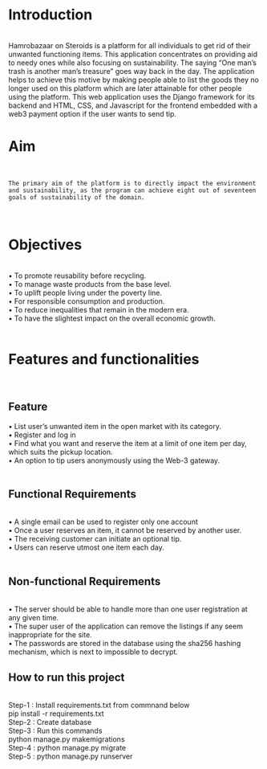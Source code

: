 <h1> Introduction </h1>
<br>
Hamrobazaar on Steroids is a platform for all individuals to get rid of their unwanted functioning items. This application concentrates on providing aid to needy ones while also focusing on sustainability. The saying “One man’s trash is another man’s treasure” goes way back in the day. The application helps to achieve this motive by making people able to list the goods they no longer used on this platform which are later attainable for other people using the platform. This web application uses the Django framework for its backend and HTML, CSS, and Javascript for the frontend embedded with a web3 payment option if the user wants to send tip. 
<br>
<h1>Aim</h1>
<br>

	The primary aim of the platform is to directly impact the environment and sustainability, as the program can achieve eight out of seventeen goals of sustainability of the domain.
<br>


<h1>Objectives </h1>
<br>
•	To promote reusability before recycling.
<br>
•	To manage waste products from the base level.
<br>
•	To uplift people living under the poverty line.
<br>
•	For responsible consumption and production.
<br>
•	To reduce inequalities that remain in the modern era.
<br>
•	To have the slightest impact on the overall economic growth.
<br>


<br>
<h1>Features and functionalities</h1>

<br>
<h2>Feature </h2>
•	List user’s unwanted item in the open market with its category.
<br>
•	Register and log in 
<br>
•	Find what you want and reserve the item at a limit of one item per day, which suits the pickup location.
<br>
•	An option to tip users anonymously using the Web-3 gateway.
<br>

<br>
<h2>Functional Requirements </h2>
<br>
•	A single email can be used to register only one account
<br>
•	Once a user reserves an item, it cannot be reserved by another user.
<br>
•	The receiving customer can initiate an optional tip.
<br>
•	Users can reserve utmost one item each day.  
<br>

<br>
<h2>Non-functional Requirements </h2>
<br>
•	The server should be able to handle more than one user registration at any given time.
<br>
•	The super user of the application can remove the listings if any seem inappropriate for the site.
<br>
•	The passwords are stored in the database using the sha256 hashing mechanism, which is next to impossible to decrypt.
<br>


<h2> How to run this project </h2>
<br>
Step-1 : Install requirements.txt from commnand below <br>
        pip install -r requirements.txt 
        <br>
Step-2 :  Create database <br>
Step-3 : Run this commands <br> python manage.py makemigrations <br>
Step-4 : python manage.py migrate <br>
Step-5 : python manage.py runserver <br>

